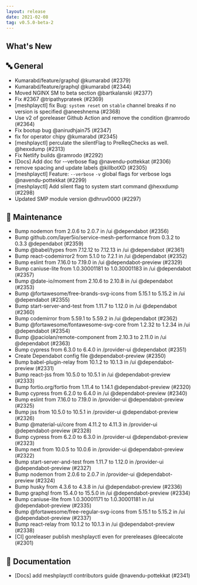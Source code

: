 ```yaml
---
layout: release
date: 2021-02-08
tag: v0.5.0-beta-2
---
```


## What's New

## 🔤 General
- Kumarabd/feature/graphql @kumarabd (#2379)
- Kumarabd/feature/graphql @kumarabd (#2344)
- Moved NGINX SM to beta section @bartkalanski (#2377)
- Fix #2367 @tripathyprateek (#2369)
- [meshplayctl] fix Bug: `system reset` on `stable` channel breaks if no version is specified @aneeshnema (#2368)
- Use v2 of goreleaser Github Action and remove the condition @ramrodo (#2364)
- Fix bootup bug @anirudhjain75 (#2347)
- fix for operator chipy @kumarabd (#2345)
- [meshplayctl] perculate the silentFlag to PreReqChecks as well. @hexxdump (#2313)
- Fix Netlify builds @ramrodo (#2292)
- [Docs] Add doc for --verbose flag @navendu-pottekkat (#2306)
- remove spacing and update labels @killbotXD (#2305)
- [meshplayctl] Feature: `--verbose` `-v` global flags for verbose logs @navendu-pottekkat (#2299)
- [meshplayctl] Add silent flag to system start command @hexxdump (#2298)
- Updated SMP module version @dhruv0000 (#2297)

## 🧰 Maintenance

- Bump nodemon from 2.0.6 to 2.0.7 in /ui @dependabot (#2356)
- Bump github.com/layer5io/service-mesh-performance from 0.3.2 to 0.3.3 @dependabot (#2359)
- Bump @babel/types from 7.12.12 to 7.12.13 in /ui @dependabot (#2361)
- Bump react-codemirror2 from 5.1.0 to 7.2.1 in /ui @dependabot (#2352)
- Bump eslint from 7.16.0 to 7.19.0 in /ui @dependabot-preview (#2329)
- Bump caniuse-lite from 1.0.30001181 to 1.0.30001183 in /ui @dependabot (#2357)
- Bump @date-io/moment from 2.10.6 to 2.10.8 in /ui @dependabot (#2353)
- Bump @fortawesome/free-brands-svg-icons from 5.15.1 to 5.15.2 in /ui @dependabot (#2355)
- Bump start-server-and-test from 1.11.7 to 1.12.0 in /ui @dependabot (#2360)
- Bump codemirror from 5.59.1 to 5.59.2 in /ui @dependabot (#2362)
- Bump @fortawesome/fontawesome-svg-core from 1.2.32 to 1.2.34 in /ui @dependabot (#2354)
- Bump @paciolan/remote-component from 2.10.3 to 2.11.0 in /ui @dependabot (#2363)
- Bump cypress from 6.3.0 to 6.4.0 in /provider-ui @dependabot (#2351)
- Create Dependabot config file @dependabot-preview (#2350)
- Bump babel-plugin-relay from 10.1.2 to 10.1.3 in /ui @dependabot-preview (#2331)
- Bump react-jss from 10.5.0 to 10.5.1 in /ui @dependabot-preview (#2333)
- Bump fortio.org/fortio from 1.11.4 to 1.14.1 @dependabot-preview (#2320)
- Bump cypress from 6.2.0 to 6.4.0 in /ui @dependabot-preview (#2340)
- Bump eslint from 7.16.0 to 7.19.0 in /provider-ui @dependabot-preview (#2325)
- Bump jss from 10.5.0 to 10.5.1 in /provider-ui @dependabot-preview (#2326)
- Bump @material-ui/core from 4.11.2 to 4.11.3 in /provider-ui @dependabot-preview (#2328)
- Bump cypress from 6.2.0 to 6.3.0 in /provider-ui @dependabot-preview (#2323)
- Bump next from 10.0.5 to 10.0.6 in /provider-ui @dependabot-preview (#2322)
- Bump start-server-and-test from 1.11.7 to 1.12.0 in /provider-ui @dependabot-preview (#2327)
- Bump nodemon from 2.0.6 to 2.0.7 in /provider-ui @dependabot-preview (#2324)
- Bump husky from 4.3.6 to 4.3.8 in /ui @dependabot-preview (#2336)
- Bump graphql from 15.4.0 to 15.5.0 in /ui @dependabot-preview (#2334)
- Bump caniuse-lite from 1.0.30001171 to 1.0.30001181 in /ui @dependabot-preview (#2335)
- Bump @fortawesome/free-regular-svg-icons from 5.15.1 to 5.15.2 in /ui @dependabot-preview (#2337)
- Bump react-relay from 10.1.2 to 10.1.3 in /ui @dependabot-preview (#2338)
- [CI] goreleaser publish meshplayctl even for prereleases @leecalcote (#2301)

## 📖 Documentation

- [Docs] add meshplayctl contributors guide @navendu-pottekkat (#2341)
